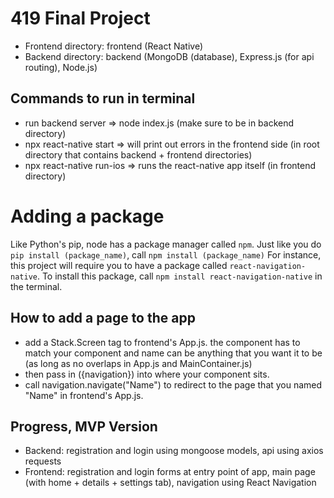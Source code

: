 # 419 Final Project

- Frontend directory: frontend (React Native)
- Backend directory: backend (MongoDB (database), Express.js (for api routing), Node.js)

## Commands to run in terminal
- run backend server => node index.js (make sure to be in backend directory)
- npx react-native start => will print out errors in the frontend side (in root directory that contains backend + frontend directories)
- npx react-native run-ios => runs the react-native app itself (in frontend directory)

# Adding a package
Like Python's pip, node has a package manager called `npm`. 
Just like you do `pip install (package_name)`, call `npm install (package_name)`
For instance, this project will require you to have a package called `react-navigation-native`. 
To install this package, call `npm install react-navigation-native` in the terminal.

## How to add a page to the app
- add a Stack.Screen tag to frontend's App.js. the component has to match your component and name can be anything that you want it to be (as long as no overlaps in App.js and MainContainer.js)
- then pass in ({navigation}) into where your component sits.
- call navigation.navigate("Name") to redirect to the page that you named "Name" in frontend's App.js.

## Progress, MVP Version
- Backend: registration and login using mongoose models, api using axios requests
- Frontend: registration and login forms at entry point of app, main page (with home + details + settings tab), navigation using React Navigation

